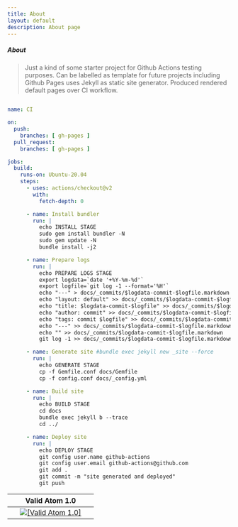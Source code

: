 ```yaml
---
title: About
layout: default
description: About page
---
```


##### About

>  Just a kind of some starter project for Github Actions testing purposes.
>  Can be labelled as template for future projects including Github Pages
>  uses Jekyll as static site generator. Produced rendered default pages
>  over CI workflow.


```yaml

name: CI

on:
  push:
    branches: [ gh-pages ]
  pull_request:
    branches: [ gh-pages ]

jobs:
  build:
    runs-on: Ubuntu-20.04
    steps:
      - uses: actions/checkout@v2
        with:
          fetch-depth: 0

      - name: Install bundler
        run: |
          echo INSTALL STAGE
          sudo gem install bundler -N
          sudo gem update -N
          bundle install -j2

      - name: Prepare logs
        run: |
          echo PREPARE LOGS STAGE
          export logdata=`date '+%Y-%m-%d'`
          export logfile=`git log -1 --format='%H'`
          echo "---" > docs/_commits/$logdata-commit-$logfile.markdown
          echo "layout: default" >> docs/_commits/$logdata-commit-$logfile.markdown
          echo "title: $logdata-commit-$logfile" >> docs/_commits/$logdata-commit-$logfile.markdown
          echo "author: commit" >> docs/_commits/$logdata-commit-$logfile.markdown
          echo "tags: commit $logfile" >> docs/_commits/$logdata-commit-$logfile.markdown
          echo "---" >> docs/_commits/$logdata-commit-$logfile.markdown
          echo "" >> docs/_commits/$logdata-commit-$logfile.markdown
          git log -1 >> docs/_commits/$logdata-commit-$logfile.markdown

      - name: Generate site #bundle exec jekyll new _site --force
        run: |
          echo GENERATE STAGE
          cp -f Gemfile.conf docs/Gemfile
          cp -f config.conf docs/_config.yml

      - name: Build site
        run: |
          echo BUILD STAGE
          cd docs
          bundle exec jekyll b --trace
          cd ../

      - name: Deploy site
        run: |
          echo DEPLOY STAGE
          git config user.name github-actions
          git config user.email github-actions@github.com
          git add .
          git commit -m "site generated and deployed"
          git push

```

<table>
  <thead>
    <tr>
      <th><center>&nbsp;</center></th>
      <th><center>Valid Atom 1.0</center></th>
      <th><center>&nbsp;</center></th>
    </tr>
  </thead>
  <tbody>
    <tr>
      <td><center>&nbsp;</center></td>
      <td><center><a href="https://validator.w3.org/feed/check.cgi?url=https://wryyyyyyyy.github.io/runner_one/feed.xml"><img src="https://wryyyyyyyy.github.io/runner_one/assets/img/valid-atom.png" alt="[Valid Atom 1.0]" title="Validate my Atom 1.0 feed" /></a></center></td>
      <td><center>&nbsp;</center></td>
    </tr>
  </tbody>
</table>
